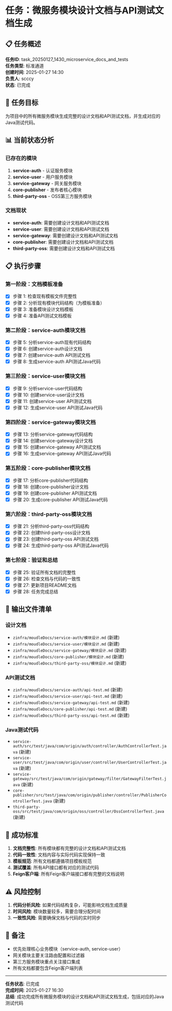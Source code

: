 # 任务：微服务模块设计文档与API测试文档生成

## 📋 任务概述

**任务ID**: task_20250127_1430_microservice_docs_and_tests  
**任务类型**: 标准通道  
**创建时间**: 2025-01-27 14:30  
**负责人**: scccy  
**状态**: 已完成  

## 🎯 任务目标

为项目中的所有微服务模块生成完整的设计文档和API测试文档，并生成对应的Java测试代码。

## 📊 当前状态分析

### 已存在的模块
1. **service-auth** - 认证服务模块
2. **service-user** - 用户服务模块  
3. **service-gateway** - 网关服务模块
4. **core-publisher** - 发布者核心模块
5. **third-party-oss** - OSS第三方服务模块

### 文档现状
- **service-auth**: 需要创建设计文档和API测试文档
- **service-user**: 需要创建设计文档和API测试文档
- **service-gateway**: 需要创建设计文档和API测试文档
- **core-publisher**: 需要创建设计文档和API测试文档
- **third-party-oss**: 需要创建设计文档和API测试文档

## 📋 执行步骤

### 第一阶段：文档模板准备
- [x] 步骤 1: 检查现有模板文件完整性
- [x] 步骤 2: 分析现有模块代码结构（为模板准备）
- [x] 步骤 3: 准备模块设计文档模板
- [x] 步骤 4: 准备API测试文档模板

### 第二阶段：service-auth模块文档
- [x] 步骤 5: 分析service-auth现有代码结构
- [x] 步骤 6: 创建service-auth设计文档
- [x] 步骤 7: 创建service-auth API测试文档
- [x] 步骤 8: 生成service-auth API测试Java代码

### 第三阶段：service-user模块文档
- [x] 步骤 9: 分析service-user代码结构
- [x] 步骤 10: 创建service-user设计文档
- [x] 步骤 11: 创建service-user API测试文档
- [x] 步骤 12: 生成service-user API测试Java代码

### 第四阶段：service-gateway模块文档
- [x] 步骤 13: 分析service-gateway代码结构
- [x] 步骤 14: 创建service-gateway设计文档
- [x] 步骤 15: 创建service-gateway API测试文档
- [x] 步骤 16: 生成service-gateway API测试Java代码

### 第五阶段：core-publisher模块文档
- [x] 步骤 17: 分析core-publisher代码结构
- [x] 步骤 18: 创建core-publisher设计文档
- [x] 步骤 19: 创建core-publisher API测试文档
- [x] 步骤 20: 生成core-publisher API测试Java代码

### 第六阶段：third-party-oss模块文档
- [x] 步骤 21: 分析third-party-oss代码结构
- [x] 步骤 22: 创建third-party-oss设计文档
- [x] 步骤 23: 创建third-party-oss API测试文档
- [x] 步骤 24: 生成third-party-oss API测试Java代码

### 第七阶段：验证和总结
- [x] 步骤 25: 验证所有文档的完整性
- [x] 步骤 26: 检查文档与代码的一致性
- [x] 步骤 27: 更新项目README文档
- [x] 步骤 28: 任务完成总结

## 📁 输出文件清单

### 设计文档
- `zinfra/moudleDocs/service-auth/模块设计.md` (新建)
- `zinfra/moudleDocs/service-user/模块设计.md` (新建)
- `zinfra/moudleDocs/service-gateway/模块设计.md` (新建)
- `zinfra/moudleDocs/core-publisher/模块设计.md` (新建)
- `zinfra/moudleDocs/third-party-oss/模块设计.md` (新建)

### API测试文档
- `zinfra/moudleDocs/service-auth/api-test.md` (新建)
- `zinfra/moudleDocs/service-user/api-test.md` (新建)
- `zinfra/moudleDocs/service-gateway/api-test.md` (新建)
- `zinfra/moudleDocs/core-publisher/api-test.md` (新建)
- `zinfra/moudleDocs/third-party-oss/api-test.md` (新建)

### Java测试代码
- `service-auth/src/test/java/com/origin/auth/controller/AuthControllerTest.java` (新建)
- `service-user/src/test/java/com/origin/user/controller/UserControllerTest.java` (新建)
- `service-gateway/src/test/java/com/origin/gateway/filter/GatewayFilterTest.java` (新建)
- `core-publisher/src/test/java/com/origin/publisher/controller/PublisherControllerTest.java` (新建)
- `third-party-oss/src/test/java/com/origin/oss/controller/OssControllerTest.java` (新建)

## 🎯 成功标准

1. **文档完整性**: 所有模块都有完整的设计文档和API测试文档
2. **代码一致性**: 文档内容与实际代码实现保持一致
3. **模板规范**: 所有文档都遵循项目模板规范
4. **测试覆盖**: 所有API接口都有对应的测试代码
5. **Feign客户端**: 所有Feign客户端接口都有完整的文档说明

## ⚠️ 风险控制

1. **代码分析风险**: 如果代码结构复杂，可能影响文档生成质量
2. **时间风险**: 模块数量较多，需要合理分配时间
3. **一致性风险**: 需要确保文档与代码的实时同步

## 📝 备注

- 优先处理核心业务模块（service-auth, service-user）
- 网关模块主要关注路由配置和过滤器
- 第三方服务模块重点关注接口集成
- 所有文档都要包含Feign客户端列表

---

**任务状态**: 已完成  
**完成时间**: 2025-01-27 16:30  
**总结**: 成功完成所有微服务模块的设计文档和API测试文档生成，包括对应的Java测试代码 